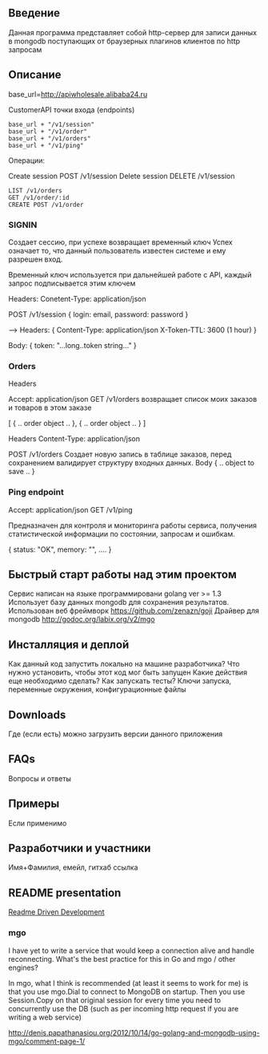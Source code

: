 ## Введение

Данная программа представляет собой http-сервер для записи данных в mongodb поступающих
от браузерных плагинов клиентов по http запросам

## Описание

base_url=http://apiwholesale.alibaba24.ru

CustomerAPI точки входа (endpoints)

    base_url + "/v1/session"
    base_url + "/v1/order"
    base_url + "/v1/orders"
    base_url + "/v1/ping"

Операции:

Create session POST /v1/session
Delete session DELETE /v1/session

    LIST /v1/orders
    GET /v1/order/:id
    CREATE POST /v1/order

### SIGNIN
Создает сессию, при успехе возвращает временный ключ
Успех означает то, что данный пользователь известен системе и ему разрешен вход.

Временный ключ используется при дальнейшей работе с API,
каждый запрос подписывается этим ключем


Headers:
   Conetent-Type: application/json

POST /v1/session
{
login: email,
password: password
}

-->
Headers:
{
Content-Type: application/json
X-Token-TTL: 3600 (1 hour)
}

Body:
{
token: "...long..token string..."
}



### Orders

Headers

Accept: application/json
GET /v1/orders
возвращает список моих заказов и товаров в этом заказе

[
{
.. order object ..
},
{
.. order object ..
}
]

Headers
Content-Type: application/json

POST /v1/orders
Создает новую запись в таблице заказов, перед сохранением валидирует структуру входных данных.
Body
{
 .. object to save ..
}

### Ping endpoint

Accept: application/json
GET /v1/ping

Предназначен для контроля и мониторинга работы сервиса, получения статистической
информации по состоянии, запросам и ошибкам.

{
status: "OK",
memory: "",
....
}


## Быстрый старт работы над этим проектом

Сервис написан на языке программировани golang ver >= 1.3
Использует базу данных mongodb для сохранения результатов.
Использован веб фреймворк https://github.com/zenazn/goji
Драйвер для mongodb http://godoc.org/labix.org/v2/mgo

## Инсталляция и деплой

Как данный код запустить локально на машине разработчика?
Что нужно установить, чтобы этот код мог быть запущен
Какие действия еще необходимо сделать?
Как запускать тесты?
Ключи запуска, переменные окружения, конфигурационные файлы

## Downloads

Где (если есть) можно загрузить версии данного приложения

## FAQs

Вопросы и ответы

## Примеры

Если применимо

## Разработчики и участники

Имя+Фамилия, емейл, гитхаб ссылка


## README presentation
[Readme Driven Development](http://www.slideshare.net/maetl/readme-driven-development-12783652)


### mgo
I have yet to write a service that would keep a connection alive and
handle reconnecting. What's the best practice for this in Go and mgo / other engines?

In mgo, what I think is recommended (at least it seems to work for me)
is that you use mgo.Dial to connect to MongoDB on startup.
Then you use Session.Copy on that original session for every time you need
to concurrently use the DB (such as per incoming http request
if you are writing a web service)


http://denis.papathanasiou.org/2012/10/14/go-golang-and-mongodb-using-mgo/comment-page-1/
